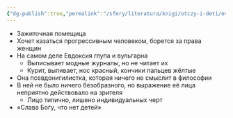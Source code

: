 ```yaml
---
{"dg-publish":true,"permalink":"/sfery/literatura/knigi/otczy-i-deti/evdoksiya-nikitichna-kukshina/","tags":["book"]}
---
```


- Зажиточная помещица 
- Хочет казаться прогрессивным человеком, борется за права женщин
- На самом деле Евдоксия глупа и вульгарна
	- Выписывает модные журналы, но не читает их
	- Курит, выпивает, нос красный, кончики пальцев жёлтые
- Она псевдонигилистка, которая ничего не смыслит в философии
- В ней не было ничего безобразного, но выражение её лица неприятно действовало на зрителя 
	- Лицо типично, лишено индивидуальных черт
- «Слава Богу, что нет детей»